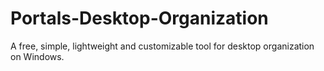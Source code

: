 # Portals-Desktop-Organization
A free, simple, lightweight and customizable tool for desktop organization on Windows.
